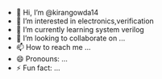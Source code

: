 - 👋 Hi, I’m @kirangowda14
- 👀 I’m interested in electronics,verification
- 🌱 I’m currently learning system verilog
- 💞️ I’m looking to collaborate on ...
- 📫 How to reach me ...
- 😄 Pronouns: ...
- ⚡ Fun fact: ...

<!---
kirangowda14/kirangowda14 is a ✨ special ✨ repository because its `README.md` (this file) appears on your GitHub profile.
You can click the Preview link to take a look at your changes.
--->
